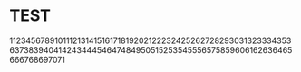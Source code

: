 # TEST

11234567891011121314151617181920212223242526272829303132333435363738394041424344454647484950515253545556575859606162636465666768697071